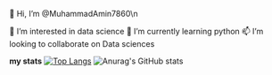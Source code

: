 👋 Hi, I’m @MuhammadAmin7860\n

👀 I’m interested in data science
🌱 I’m currently learning python
📫 I’m looking to collaborate on Data sciences


<b>my stats</b>
[![Top Langs](https://github-readme-stats.vercel.app/api/top-langs/?username=ismoilov299&hide=javascript,html)](https://github.com/anuraghazra/github-readme-stats) ![Anurag's GitHub stats](https://github-readme-stats.vercel.app/api?username=ismoilov299&hide=contribs,prs)
